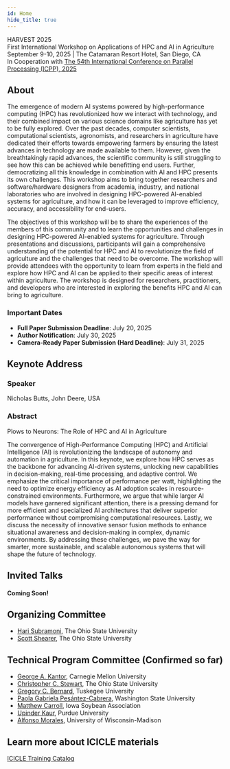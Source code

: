 ```yaml
---
id: Home
hide_title: true
---
```


<div class="workshop-container">
  <div class="workshop-header">
    <div class="workshop-title">HARVEST 2025</div>
    <div class="workshop-subtitle">First International Workshop on Applications of HPC and AI in Agriculture</div>
    <div class="workshop-location-date">
      September 9-10, 2025 | The Catamaran Resort Hotel, San Diego, CA
    </div>
    <!-- <div>In Conjunction with <a href="https://icpp2025.sdsc.edu/">ICPP 2025</a></div> -->
    <div>In Cooperation with <a href="https://icpp2025.sdsc.edu/">The 54th International Conference on Parallel Processing (ICPP), 2025</a></div>
  </div>

  <div class="workshop-section">
    <h2 class="section-title">About</h2>
    <p>The emergence of modern AI systems powered by high-performance computing (HPC) has revolutionized how we interact with technology, and their combined impact on various science domains like agriculture has yet to be fully explored. Over the past decades, computer scientists, computational scientists, agronomists, and researchers in agriculture have dedicated their efforts towards empowering farmers by ensuring the latest advances in technology are made available to them. However, given the breathtakingly rapid advances, the scientific community is still struggling to see how this can be achieved while benefitting end users. Further, democratizing all this knowledge in combination with AI and HPC presents its own challenges. This workshop aims to bring together researchers and software/hardware designers from academia, industry, and national laboratories who are involved in designing HPC-powered AI-enabled systems for agriculture, and how it can be leveraged to improve efficiency, accuracy, and accessibility for end-users.</p>
    <p>The objectives of this workshop will be to share the experiences of the members of this community and to learn the opportunities and challenges in designing HPC-powered AI-enabled systems for agriculture. Through presentations and discussions, participants will gain a comprehensive understanding of the potential for HPC and AI to revolutionize the field of agriculture and the challenges that need to be overcome. The workshop will provide attendees with the opportunity to learn from experts in the field and explore how HPC and AI can be applied to their specific areas of interest within agriculture. The workshop is designed for researchers, practitioners, and developers who are interested in exploring the benefits HPC and AI can bring to agriculture.</p>
  </div>

  <div class="workshop-highlight-section">
    <h3>Important Dates</h3>
    <ul>
      <li><strong>Full Paper Submission Deadline</strong>: July 20, 2025</li>
      <li><strong>Author Notification</strong>: July 30, 2025</li>
      <li><strong>Camera-Ready Paper Submission (Hard Deadline)</strong>: July 31, 2025</li>
    </ul>
  </div>

  <div class="workshop-section">
    <h2 class="section-title">Keynote Address</h2>
    <h3>Speaker</h3>
    <p>Nicholas Butts, John Deere, USA</p>
    <h3>Abstract</h3>
    <p>Plows to Neurons: The Role of HPC and AI in Agriculture</p>
    <p>The convergence of High-Performance Computing (HPC) and Artificial Intelligence (AI) is revolutionizing the landscape of autonomy and automation in agriculture. In this keynote, we explore how HPC serves as the backbone for advancing AI-driven systems, unlocking new capabilities in decision-making, real-time processing, and adaptive control. We emphasize the critical importance of performance per watt, highlighting the need to optimize energy efficiency as AI adoption scales in resource-constrained environments. Furthermore, we argue that while larger AI models have garnered significant attention, there is a pressing demand for more efficient and specialized AI architectures that deliver superior performance without compromising computational resources. Lastly, we discuss the necessity of innovative sensor fusion methods to enhance situational awareness and decision-making in complex, dynamic environments. By addressing these challenges, we pave the way for smarter, more sustainable, and scalable autonomous systems that will shape the future of technology.</p>
  </div>

  <div class="workshop-section">
    <h2 class="section-title">Invited Talks</h2>
    <!-- <ul>
      <li>Full Name, Organization/Company</li>
      <li>Full Name, Organization/Company</li>
      <li>Full Name, Organization/Company</li>
    </ul> -->
    <h4>Coming Soon!</h4>
  </div>

  <div class="workshop-section">
    <h2 class="section-title">Organizing Committee</h2>
    <ul>
      <li><a href="https://cse.osu.edu/people/subramoni.1">Hari Subramoni</a>, The Ohio State University</li>
      <li><a href="https://fabe.osu.edu/our-people/scott-shearer">Scott Shearer</a>, The Ohio State University</li>
    </ul>
  </div>

  <div class="workshop-section">
    <h2 class="section-title">Technical Program Committee (Confirmed so far)</h2>
    <ul>
      <li><a href="https://www.cmu.edu/news/experts/georgea.kantor">George A. Kantor</a>, Carnegie Mellon University</li>
      <li><a href="https://cse.osu.edu/people/stewart.962">Christopher C. Stewart</a>, The Ohio State University</li>
      <li><a href="https://www.tuskegee.edu/programs-courses/colleges-schools/caens/daes/contact-us/daes-faculty/bernard-gregory">Gregory C. Bernard</a>, Tuskegee University </li>
      <li><a href="https://paolagpesantezc.wixsite.com/paolapesantezcabrera">Paola Gabriela Pesántez-Cabrera</a>, Washington State University</li>
      <li><a href="https://www.iasoybeans.com/about/staff-listing/matthew-carroll">Matthew Carroll</a>, Iowa Soybean Association</li>
      <li><a href="https://ag.purdue.edu/directory/kauru">Upinder Kaur</a>, Purdue University</li>
      <li><a href="https://dpla.wisc.edu/staff/alfonso-morales/">Alfonso Morales</a>, University of Wisconsin-Madison</li>
    </ul>
  </div>

  <div class="workshop-section">
    <h2 class="section-title">Learn more about ICICLE materials</h2>
    <p><a href="https://icicle-ai.github.io/training-catalog/">ICICLE Training Catalog</a></p>
  </div>
</div>
